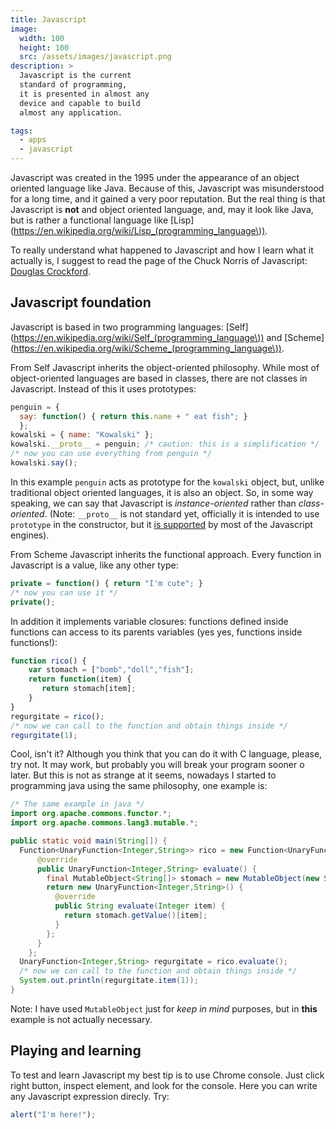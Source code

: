 ```yaml
---
title: Javascript
image: 
  width: 100
  height: 100
  src: /assets/images/javascript.png
description: >
  Javascript is the current
  standard of programming,
  it is presented in almost any
  device and capable to build
  almost any application.

tags:
  - apps
  - javascript
---
```

Javascript was created in the 1995 
under the appearance of an
object oriented language like
Java. 
Because of this, Javascript
was misunderstood for a long
time, and it gained a very
poor reputation.
But the real thing is that
Javascript is **not** and object
oriented language, and, may 
it look like Java, but is
rather a functional language
like 
[Lisp](https://en.wikipedia.org/wiki/Lisp_(programming_language\)).

To really understand what happened
to Javascript and how I learn what
it actually is, I suggest to read
the page of the Chuck Norris of 
Javascript: 
[Douglas Crockford](http://javascript.crockford.com/javascript.html).

## Javascript foundation

Javascript is based in two programming languages:
[Self](https://en.wikipedia.org/wiki/Self_(programming_language\))
and
[Scheme](https://en.wikipedia.org/wiki/Scheme_(programming_language\)).

From Self Javascript inherits the 
object-oriented philosophy.
While most of object-oriented
languages are based in classes,
there are not classes in Javascript.
Instead of this it uses prototypes:

```javascript
penguin = {
  say: function() { return this.name + " eat fish"; }
  };
kowalski = { name: "Kowalski" };
kowalski.__proto__ = penguin; /* caution: this is a simplification */
/* now you can use everything from penguin */
kowalski.say();
```
	
In this example `penguin` acts as prototype for the
`kowalski` object, but, unlike traditional object
oriented languages, it is also an object. 
So, in some way speaking, we can say that Javascript 
is *instance-oriented* rather than *class-oriented*.
(Note: `__proto__` is not standard yet, 
officially it is intended to use `prototype` in the constructor,
but it 
[is supported](https://developer.mozilla.org/en/docs/JavaScript/Reference/Global_Objects/Object/proto)
by most of the Javascript
engines).

From Scheme Javascript inherits the
functional approach. 
Every function in Javascript is
a value, like any other type:

```javascript
private = function() { return "I'm cute"; }
/* now you can use it */
private();
```

In addition it implements variable closures:
functions defined inside functions can 
access to its parents variables (yes yes,
functions inside functions!):

```javascript
function rico() {
	var stomach = ["bomb","doll","fish"];
	return function(item) {
	   return stomach[item];
	}
}
regurgitate = rico();
/* now we can call to the function and obtain things inside */
regurgitate(1);
```
	
Cool, isn't it? 
Although you think that you can do it with C language,
please, try not. 
It may work, but probably you will break your program
sooner o later.
But this is not as strange at it seems,
nowadays I started to programming java using the same
philosophy, one example is:

```java
/* The same example in java */
import org.apache.commons.functor.*;
import org.apache.commons.lang3.mutable.*;

public static void main(String[]) {
  Function<UnaryFunction<Integer,String>> rico = new Function<UnaryFunction<Integer,String>>() {
      @override
      public UnaryFunction<Integer,String> evaluate() {
	    final MutableObject<String[]> stomach = new MutableObject(new String[] {"bomb","doll","fish"});
		return new UnaryFunction<Integer,String>() {
		  @override
		  public String evaluate(Integer item) {
		    return stomach.getValue()[item];
		  }
		};
      }
	};
  UnaryFunction<Integer,String> regurgitate = rico.evaluate();
  /* now we can call to the function and obtain things inside */
  System.out.println(regurgitate.item(1));
}
```

Note: I have used `MutableObject` just for *keep in mind* 
purposes, but in **this** example is not actually necessary.

	
## Playing and learning

To test and learn Javascript my best tip is to use Chrome console.
Just click right button, inspect element, and look for the
console. 
Here you can write any Javascript expression direcly. Try:

```javascript
alert("I'm here!");
```
